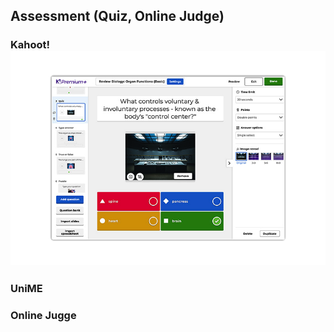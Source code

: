 ## Assessment (Quiz, Online Judge)
### Kahoot!![](atts/Pasted%20image%2020241022094603.png)
### UniME
### Online Jugge